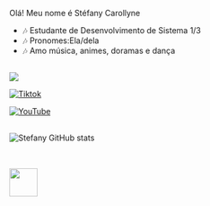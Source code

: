 Olá! Meu nome é Stéfany Carollyne

* 🎶 Estudante de Desenvolvimento de Sistema 1/3
* 🎶 Pronomes:Ela/dela
* 🎶 Amo música, animes, doramas e dança

##

 <a href="https://www.instagram.com/stefa_nycb/#" target="_blank"><img src="https://img.shields.io/badge/-Instagram-%23E4405F?style=for-the-badge&logo=instagram&logoColor=white" target="_blank"></a>
  
 [![Tiktok](https://img.shields.io/badge/TikTok-000000?style=for-the-badge&logo=tiktok&logoColor=white)](https://www.tiktok.com/@obstefany?_t=8hPOFbVRiTN&_r=1)

[![YouTube](https://img.shields.io/badge/YouTube-FF0000?style=for-the-badge&logo=youtube&logoColor=white)](https://www.youtube.com/@stefanycarollynebentodasil1152)

##

![Stefany GitHub stats](https://github-readme-stats.vercel.app/api?username=Stefany-Carollyne&show_icons=true&theme=tokyonight)

##

<div style="display: inline_block"><br/>
  <img src="https://cdn.jsdelivr.net/gh/devicons/devicon/icons/c/c-original.svg" width="50" />
</div>
